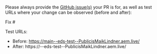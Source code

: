 Please always provide the [GitHub issue(s)](../issues) your PR is for, as well as test URLs where your change can be observed (before and after):

Fix #<gh-issue-id>

Test URLs:
- Before: https://main--eds-test--PublicisMaikLindner.aem.live/
- After: https://<branch>--eds-test--PublicisMaikLindner.aem.live/
